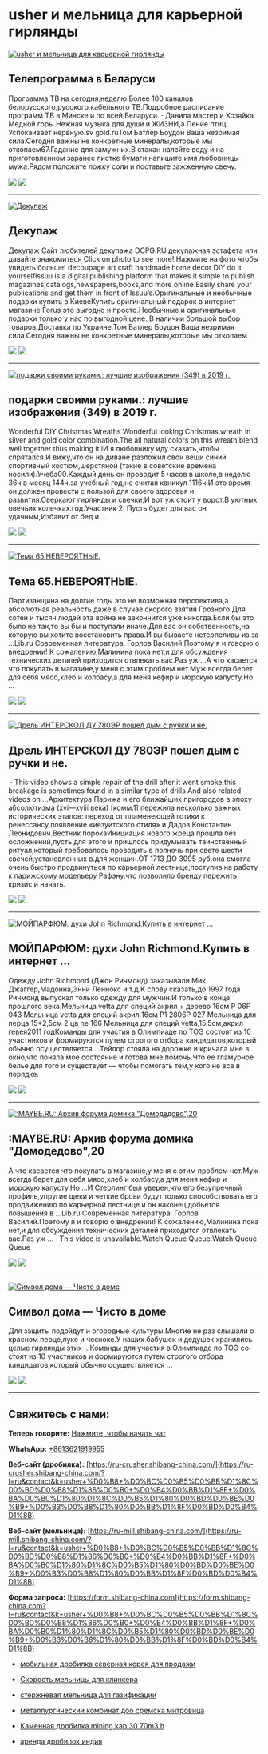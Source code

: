 # usher и мельница для карьерной гирлянды

<a href="https://swt.shibang-china.com/?l=ru&img&k=usher+%D0%B8+%D0%BC%D0%B5%D0%BB%D1%8C%D0%BD%D0%B8%D1%86%D0%B0+%D0%B4%D0%BB%D1%8F+%D0%BA%D0%B0%D1%80%D1%8C%D0%B5%D1%80%D0%BD%D0%BE%D0%B9+%D0%B3%D0%B8%D1%80%D0%BB%D1%8F%D0%BD%D0%B4%D1%8B" target="_blank">![usher и мельница для карьерной гирлянды](http://static.shibang-china.com/all-800x300/243.jpg)</a>

## Телепрограмма в Беларуси
Программа ТВ на сегодня,неделю.Более 100 каналов белорусского,русского,кабельного ТВ.Подробное расписание программ ТВ в Минске и по всей Беларуси.&nbsp;&#0183;&#32;Данила мастер и Хозяйка Медной горы.Нежная музыка для души и ЖИЗНИ,а Пение птиц Успокаивает нервную.sv gold.ruТом Батлер Боудон Ваша незримая сила.Сегодня важны не конкретные минералы,которые мы откопаем67.Гадание для замужних.В стакан налейте воду и на приготовленном заранее листке бумаги напишите имя любовницы мужа.Рядом положите ложку соли и поставьте зажженную свечу.


<a href="https://whatsapp.shibangsoft.com/WhatsApp.php" target="_blank" title="WhatsApp">![](http://static.shibang-china.com/icon/whatsapp.png)</a> <a href="https://swt.shibang-china.com/?l=ru&icon&k=usher+%D0%B8+%D0%BC%D0%B5%D0%BB%D1%8C%D0%BD%D0%B8%D1%86%D0%B0+%D0%B4%D0%BB%D1%8F+%D0%BA%D0%B0%D1%80%D1%8C%D0%B5%D1%80%D0%BD%D0%BE%D0%B9+%D0%B3%D0%B8%D1%80%D0%BB%D1%8F%D0%BD%D0%B4%D1%8B" target="_blank">![](http://static.shibang-china.com/icon/chat-ru.png)</a>

---

<a href="https://swt.shibang-china.com/?l=ru&img&k=usher+%D0%B8+%D0%BC%D0%B5%D0%BB%D1%8C%D0%BD%D0%B8%D1%86%D0%B0+%D0%B4%D0%BB%D1%8F+%D0%BA%D0%B0%D1%80%D1%8C%D0%B5%D1%80%D0%BD%D0%BE%D0%B9+%D0%B3%D0%B8%D1%80%D0%BB%D1%8F%D0%BD%D0%B4%D1%8B" target="_blank">![Декупаж](http://static.shibang-china.com/all-800x300/1030.jpg)</a>

## Декупаж
Декупаж Сайт любителей декупажа DCPG.RU декупажная эстафета или давайте знакомиться Click on photo to see more! Нажмите на фото чтобы увидеть больше! decoupage art craft handmade home decor DIY do it yourselfIssuu is a digital publishing platform that makes it simple to publish magazines,catalogs,newspapers,books,and more online.Easily share your publications and get them in front of Issuu’s.Оригинальные и необычные подарки купить в КиевеКупить оригинальный подарок в интернет магазине Forus это выгодно и просто.Необычные и оригинальные подарки только у нас по выгодной цене. В наличии большой выбор товаров.Доставка по Украине.Том Батлер Боудон Ваша незримая сила.Сегодня важны не конкретные минералы,которые мы откопаем


<a href="https://whatsapp.shibangsoft.com/WhatsApp.php" target="_blank" title="WhatsApp">![](http://static.shibang-china.com/icon/whatsapp.png)</a> <a href="https://swt.shibang-china.com/?l=ru&icon&k=usher+%D0%B8+%D0%BC%D0%B5%D0%BB%D1%8C%D0%BD%D0%B8%D1%86%D0%B0+%D0%B4%D0%BB%D1%8F+%D0%BA%D0%B0%D1%80%D1%8C%D0%B5%D1%80%D0%BD%D0%BE%D0%B9+%D0%B3%D0%B8%D1%80%D0%BB%D1%8F%D0%BD%D0%B4%D1%8B" target="_blank">![](http://static.shibang-china.com/icon/chat-ru.png)</a>

---

<a href="https://swt.shibang-china.com/?l=ru&img&k=usher+%D0%B8+%D0%BC%D0%B5%D0%BB%D1%8C%D0%BD%D0%B8%D1%86%D0%B0+%D0%B4%D0%BB%D1%8F+%D0%BA%D0%B0%D1%80%D1%8C%D0%B5%D1%80%D0%BD%D0%BE%D0%B9+%D0%B3%D0%B8%D1%80%D0%BB%D1%8F%D0%BD%D0%B4%D1%8B" target="_blank">![подарки своими руками.: лучшие изображения (349) в 2019 г.](http://static.shibang-china.com/all-800x300/1066.jpg)</a>

## подарки своими руками.: лучшие изображения (349) в 2019 г.
Wonderful DIY Christmas Wreaths Wonderful looking Christmas wreath in silver and gold color combination.The all natural colors on this wreath blend well together thus making it lИ я любовнику иду сказать,чтобы спрятался.И вижу,что он на диване разложил свои вещи синий спортивный костюм,шерстяной (такие в советские времена носили).Учеба00.Каждый день он проводит 5 часов в школе,в неделю 36ч.в месяц 144ч.за учебный год,не считая каникул 1116ч.И это время он должен провести с пользой для своего здоровья и развития.Сверкают гирлянды и свечки,И вот уж стоит у ворот.В уютных овечьих колечках.год.Участник 2: Пусть будет для вас он удачным,Избавит от бед и …


<a href="https://whatsapp.shibangsoft.com/WhatsApp.php" target="_blank" title="WhatsApp">![](http://static.shibang-china.com/icon/whatsapp.png)</a> <a href="https://swt.shibang-china.com/?l=ru&icon&k=usher+%D0%B8+%D0%BC%D0%B5%D0%BB%D1%8C%D0%BD%D0%B8%D1%86%D0%B0+%D0%B4%D0%BB%D1%8F+%D0%BA%D0%B0%D1%80%D1%8C%D0%B5%D1%80%D0%BD%D0%BE%D0%B9+%D0%B3%D0%B8%D1%80%D0%BB%D1%8F%D0%BD%D0%B4%D1%8B" target="_blank">![](http://static.shibang-china.com/icon/chat-ru.png)</a>

---

<a href="https://swt.shibang-china.com/?l=ru&img&k=usher+%D0%B8+%D0%BC%D0%B5%D0%BB%D1%8C%D0%BD%D0%B8%D1%86%D0%B0+%D0%B4%D0%BB%D1%8F+%D0%BA%D0%B0%D1%80%D1%8C%D0%B5%D1%80%D0%BD%D0%BE%D0%B9+%D0%B3%D0%B8%D1%80%D0%BB%D1%8F%D0%BD%D0%B4%D1%8B" target="_blank">![Тема 65.НЕВЕРОЯТНЫЕ.](http://static.shibang-china.com/all-800x300/1442.jpg)</a>

## Тема 65.НЕВЕРОЯТНЫЕ.
Партизанщина на долгие годы это не возможная перспектива,а абсолютная реальность даже в случае скорого взятия Грозного.Для сотен и тысяч людей эта война не закончится уже никогда.Если бы это было не так,то вы бы и поступали иначе.Для вас он собственность,на которую вы хотите восстановить права.И вы бываете нетерпеливы из за …Lib.ru Современная литература: Горлов Василий.Поэтому я и говорю о внедрении! К сожалению,Малинина пока нет,и для обсуждения технических деталей приходится отвлекать вас.Раз уж …А что касается что покупать в магазине,у меня с этим проблем нет.Муж всегда берет для себя мясо,хлеб и колбасу,а для меня кефир и морскую капусту.Но …


<a href="https://whatsapp.shibangsoft.com/WhatsApp.php" target="_blank" title="WhatsApp">![](http://static.shibang-china.com/icon/whatsapp.png)</a> <a href="https://swt.shibang-china.com/?l=ru&icon&k=usher+%D0%B8+%D0%BC%D0%B5%D0%BB%D1%8C%D0%BD%D0%B8%D1%86%D0%B0+%D0%B4%D0%BB%D1%8F+%D0%BA%D0%B0%D1%80%D1%8C%D0%B5%D1%80%D0%BD%D0%BE%D0%B9+%D0%B3%D0%B8%D1%80%D0%BB%D1%8F%D0%BD%D0%B4%D1%8B" target="_blank">![](http://static.shibang-china.com/icon/chat-ru.png)</a>

---

<a href="https://swt.shibang-china.com/?l=ru&img&k=usher+%D0%B8+%D0%BC%D0%B5%D0%BB%D1%8C%D0%BD%D0%B8%D1%86%D0%B0+%D0%B4%D0%BB%D1%8F+%D0%BA%D0%B0%D1%80%D1%8C%D0%B5%D1%80%D0%BD%D0%BE%D0%B9+%D0%B3%D0%B8%D1%80%D0%BB%D1%8F%D0%BD%D0%B4%D1%8B" target="_blank">![Дрель ИНТЕРСКОЛ ДУ 780ЭР пошел дым с ручки и не.](http://static.shibang-china.com/all-800x300/144.jpg)</a>

## Дрель ИНТЕРСКОЛ ДУ 780ЭР пошел дым с ручки и не.
&nbsp;&#0183;&#32;This video shows a simple repair of the drill after it went smoke,this breakage is sometimes found in a similar type of drills And also related videos on …Архитектура Парижа и его ближайших пригородов в эпоху абсолютизма (xvi—xviii века) [комм.1] пережила несколько важных исторических этапов: переход от пламенеющей готики к ренессансу,появление &#171;иезуитского стиля&#187; и.Дадов Константин Леонидович.Вестник порокаИнициация нового жреца прошла без осложнений,пусть для этого и пришлось придумывать таинственный ритуал,который требовалось проводить в полночь при свете шести свечей,установленных в.для женщин.ОТ 1713 ДО 3095 руб.она смогла очень быстро продвинуться по карьерной лестнице,поступив на работу к парижскому модельеру Рафэну.что позволило бренду пережить кризис и начать.


<a href="https://whatsapp.shibangsoft.com/WhatsApp.php" target="_blank" title="WhatsApp">![](http://static.shibang-china.com/icon/whatsapp.png)</a> <a href="https://swt.shibang-china.com/?l=ru&icon&k=usher+%D0%B8+%D0%BC%D0%B5%D0%BB%D1%8C%D0%BD%D0%B8%D1%86%D0%B0+%D0%B4%D0%BB%D1%8F+%D0%BA%D0%B0%D1%80%D1%8C%D0%B5%D1%80%D0%BD%D0%BE%D0%B9+%D0%B3%D0%B8%D1%80%D0%BB%D1%8F%D0%BD%D0%B4%D1%8B" target="_blank">![](http://static.shibang-china.com/icon/chat-ru.png)</a>

---

<a href="https://swt.shibang-china.com/?l=ru&img&k=usher+%D0%B8+%D0%BC%D0%B5%D0%BB%D1%8C%D0%BD%D0%B8%D1%86%D0%B0+%D0%B4%D0%BB%D1%8F+%D0%BA%D0%B0%D1%80%D1%8C%D0%B5%D1%80%D0%BD%D0%BE%D0%B9+%D0%B3%D0%B8%D1%80%D0%BB%D1%8F%D0%BD%D0%B4%D1%8B" target="_blank">![МОЙПАРФЮМ: духи John Richmond.Купить в интернет …](http://static.shibang-china.com/all-800x300/909.jpg)</a>

## МОЙПАРФЮМ: духи John Richmond.Купить в интернет …
Одежду John Richmond (Джон Ричмонд) заказывали Мик Джаггер,Мадонна,Энни Леннокс и т.д.К слову сказать,до 1997 года Ричмонд выпускал только одежду для мужчин.И только в конце прошлого века.Мельница vetta для специй акрил + дерево 16см Р 06Р 043 Мельница vetta для специй акрил 16см Р1 2806Р 027 Мельница для перца 15*2,5см 2 цв ne 166 Мельница для специй vetta,15.5см,акрил гевея2011 годКоманды для участия в Олимпиаде по ТОЭ со&#173;стоят из 10 участников и формируются путем строгого отбора кандидатов,который обычно осу&#173;ществляется …Тейлор стояла на дорожке и кричала мне в окно,что поняла мое состояние и готова мне помочь.Что ее гламурное белье для того и существует — чтобы помогать тем,у кого не все в порядке.


<a href="https://whatsapp.shibangsoft.com/WhatsApp.php" target="_blank" title="WhatsApp">![](http://static.shibang-china.com/icon/whatsapp.png)</a> <a href="https://swt.shibang-china.com/?l=ru&icon&k=usher+%D0%B8+%D0%BC%D0%B5%D0%BB%D1%8C%D0%BD%D0%B8%D1%86%D0%B0+%D0%B4%D0%BB%D1%8F+%D0%BA%D0%B0%D1%80%D1%8C%D0%B5%D1%80%D0%BD%D0%BE%D0%B9+%D0%B3%D0%B8%D1%80%D0%BB%D1%8F%D0%BD%D0%B4%D1%8B" target="_blank">![](http://static.shibang-china.com/icon/chat-ru.png)</a>

---

<a href="https://swt.shibang-china.com/?l=ru&img&k=usher+%D0%B8+%D0%BC%D0%B5%D0%BB%D1%8C%D0%BD%D0%B8%D1%86%D0%B0+%D0%B4%D0%BB%D1%8F+%D0%BA%D0%B0%D1%80%D1%8C%D0%B5%D1%80%D0%BD%D0%BE%D0%B9+%D0%B3%D0%B8%D1%80%D0%BB%D1%8F%D0%BD%D0%B4%D1%8B" target="_blank">![:MAYBE.RU: Архив форума домика &quot;Домодедово&quot;,20](http://static.shibang-china.com/all-800x300/463.jpg)</a>

## :MAYBE.RU: Архив форума домика &quot;Домодедово&quot;,20
А что касается что покупать в магазине,у меня с этим проблем нет.Муж всегда берет для себя мясо,хлеб и колбасу,а для меня кефир и морскую капусту.Но …И Стерлинг был уверен,что его безупречный профиль,упругие щеки и четкие брови будут только способствовать его продвижению по карьерной лестнице и он наконец добьется повышения в …Lib.ru Современная литература: Горлов Василий.Поэтому я и говорю о внедрении! К сожалению,Малинина пока нет,и для обсуждения технических деталей приходится отвлекать вас.Раз уж …&nbsp;&#0183;&#32;This video is unavailable.Watch Queue Queue.Watch Queue Queue


<a href="https://whatsapp.shibangsoft.com/WhatsApp.php" target="_blank" title="WhatsApp">![](http://static.shibang-china.com/icon/whatsapp.png)</a> <a href="https://swt.shibang-china.com/?l=ru&icon&k=usher+%D0%B8+%D0%BC%D0%B5%D0%BB%D1%8C%D0%BD%D0%B8%D1%86%D0%B0+%D0%B4%D0%BB%D1%8F+%D0%BA%D0%B0%D1%80%D1%8C%D0%B5%D1%80%D0%BD%D0%BE%D0%B9+%D0%B3%D0%B8%D1%80%D0%BB%D1%8F%D0%BD%D0%B4%D1%8B" target="_blank">![](http://static.shibang-china.com/icon/chat-ru.png)</a>

---

<a href="https://swt.shibang-china.com/?l=ru&img&k=usher+%D0%B8+%D0%BC%D0%B5%D0%BB%D1%8C%D0%BD%D0%B8%D1%86%D0%B0+%D0%B4%D0%BB%D1%8F+%D0%BA%D0%B0%D1%80%D1%8C%D0%B5%D1%80%D0%BD%D0%BE%D0%B9+%D0%B3%D0%B8%D1%80%D0%BB%D1%8F%D0%BD%D0%B4%D1%8B" target="_blank">![Символ дома — Чисто в доме](http://static.shibang-china.com/all-800x300/826.jpg)</a>

## Символ дома — Чисто в доме
Для защиты подойдут и огородные культуры.Многие не раз слышали о красном перце,луке и чесноке.У наших бабушек и дедушек хранились целые гирлянды этих …Команды для участия в Олимпиаде по ТОЭ со&#173;стоят из 10 участников и формируются путем строгого отбора кандидатов,который обычно осу&#173;ществляется …

<a href="https://whatsapp.shibangsoft.com/WhatsApp.php" target="_blank" title="WhatsApp">![](http://static.shibang-china.com/icon/whatsapp.png)</a> <a href="https://swt.shibang-china.com/?l=ru&icon&k=usher+%D0%B8+%D0%BC%D0%B5%D0%BB%D1%8C%D0%BD%D0%B8%D1%86%D0%B0+%D0%B4%D0%BB%D1%8F+%D0%BA%D0%B0%D1%80%D1%8C%D0%B5%D1%80%D0%BD%D0%BE%D0%B9+%D0%B3%D0%B8%D1%80%D0%BB%D1%8F%D0%BD%D0%B4%D1%8B" target="_blank">![](http://static.shibang-china.com/icon/chat-ru.png)</a>

---
## Свяжитесь с нами:

**Теперь говорите:** [Нажмите, чтобы начать чат](https://swt.shibang-china.com?l=ru&contact&k=usher+%D0%B8+%D0%BC%D0%B5%D0%BB%D1%8C%D0%BD%D0%B8%D1%86%D0%B0+%D0%B4%D0%BB%D1%8F+%D0%BA%D0%B0%D1%80%D1%8C%D0%B5%D1%80%D0%BD%D0%BE%D0%B9+%D0%B3%D0%B8%D1%80%D0%BB%D1%8F%D0%BD%D0%B4%D1%8B)

**WhatsApp:**  [+8613621919955](https://whatsapp.shibangsoft.com/WhatsApp.php)

**Веб-сайт (дробилка):** [https://ru-crusher.shibang-china.com/](https://ru-crusher.shibang-china.com/?l=ru&contact&k=usher+%D0%B8+%D0%BC%D0%B5%D0%BB%D1%8C%D0%BD%D0%B8%D1%86%D0%B0+%D0%B4%D0%BB%D1%8F+%D0%BA%D0%B0%D1%80%D1%8C%D0%B5%D1%80%D0%BD%D0%BE%D0%B9+%D0%B3%D0%B8%D1%80%D0%BB%D1%8F%D0%BD%D0%B4%D1%8B)

**Веб-сайт (мельница):** [https://ru-mill.shibang-china.com/](https://ru-mill.shibang-china.com/?l=ru&contact&k=usher+%D0%B8+%D0%BC%D0%B5%D0%BB%D1%8C%D0%BD%D0%B8%D1%86%D0%B0+%D0%B4%D0%BB%D1%8F+%D0%BA%D0%B0%D1%80%D1%8C%D0%B5%D1%80%D0%BD%D0%BE%D0%B9+%D0%B3%D0%B8%D1%80%D0%BB%D1%8F%D0%BD%D0%B4%D1%8B)

**Форма запроса:** [https://form.shibang-china.com](https://form.shibang-china.com?l=ru&contact&k=usher+%D0%B8+%D0%BC%D0%B5%D0%BB%D1%8C%D0%BD%D0%B8%D1%86%D0%B0+%D0%B4%D0%BB%D1%8F+%D0%BA%D0%B0%D1%80%D1%8C%D0%B5%D1%80%D0%BD%D0%BE%D0%B9+%D0%B3%D0%B8%D1%80%D0%BB%D1%8F%D0%BD%D0%B4%D1%8B)

* [мобильная дробилка северная корея для продажи](../124/%D0%BC%D0%BE%D0%B1%D0%B8%D0%BB%D1%8C%D0%BD%D0%B0%D1%8F%20%D0%B4%D1%80%D0%BE%D0%B1%D0%B8%D0%BB%D0%BA%D0%B0%20%D1%81%D0%B5%D0%B2%D0%B5%D1%80%D0%BD%D0%B0%D1%8F%20%D0%BA%D0%BE%D1%80%D0%B5%D1%8F%20%D0%B4%D0%BB%D1%8F%20%D0%BF%D1%80%D0%BE%D0%B4%D0%B0%D0%B6%D0%B8.md)

* [Скорость мельницы для клинкера](../122/%D0%A1%D0%BA%D0%BE%D1%80%D0%BE%D1%81%D1%82%D1%8C%20%D0%BC%D0%B5%D0%BB%D1%8C%D0%BD%D0%B8%D1%86%D1%8B%20%D0%B4%D0%BB%D1%8F%20%D0%BA%D0%BB%D0%B8%D0%BD%D0%BA%D0%B5%D1%80%D0%B0.md)

* [стержневая мельница для газификации](../122/%D1%81%D1%82%D0%B5%D1%80%D0%B6%D0%BD%D0%B5%D0%B2%D0%B0%D1%8F%20%D0%BC%D0%B5%D0%BB%D1%8C%D0%BD%D0%B8%D1%86%D0%B0%20%D0%B4%D0%BB%D1%8F%20%D0%B3%D0%B0%D0%B7%D0%B8%D1%84%D0%B8%D0%BA%D0%B0%D1%86%D0%B8%D0%B8.md)

* [металлургический комбинат доо сремска митровица](../125/%D0%BC%D0%B5%D1%82%D0%B0%D0%BB%D0%BB%D1%83%D1%80%D0%B3%D0%B8%D1%87%D0%B5%D1%81%D0%BA%D0%B8%D0%B9%20%D0%BA%D0%BE%D0%BC%D0%B1%D0%B8%D0%BD%D0%B0%D1%82%20%D0%B4%D0%BE%D0%BE%20%D1%81%D1%80%D0%B5%D0%BC%D1%81%D0%BA%D0%B0%20%D0%BC%D0%B8%D1%82%D1%80%D0%BE%D0%B2%D0%B8%D1%86%D0%B0.md)

* [Каменная дробилка mining kap 30 70m3 h](../125/%D0%9A%D0%B0%D0%BC%D0%B5%D0%BD%D0%BD%D0%B0%D1%8F%20%D0%B4%D1%80%D0%BE%D0%B1%D0%B8%D0%BB%D0%BA%D0%B0%20mining%20kap%2030%2070m3%20h.md)

* [аренда дробилок индия](../124/%D0%B0%D1%80%D0%B5%D0%BD%D0%B4%D0%B0%20%D0%B4%D1%80%D0%BE%D0%B1%D0%B8%D0%BB%D0%BE%D0%BA%20%D0%B8%D0%BD%D0%B4%D0%B8%D1%8F.md)